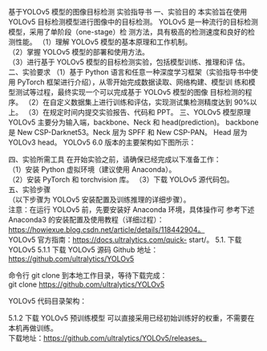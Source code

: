 
基于YOLOv5 模型的图像目标检测 
实验指导书 
一、实验目的 
本实验旨在使用 YOLOv5 目标检测模型进行图像中的目标检测。
YOLOv5 是一种流行的目标检测模型，采用了单阶段（one-stage）检
测方法，具有极高的检测速度和良好的检测性能。 
（1）理解 YOLOv5 模型的基本原理和工作机制。  
（2）掌握 YOLOv5 模型的部署和使用方法。  
（3）进行基于 YOLOv5 模型的目标检测实验，包括模型训练、推理和评
估。  
二、实验要求 
（1）基于 Python 语言和任意一种深度学习框架（实验指导书中使用 
PyTorch 框架进行介绍），从零开始完成数据读取、网络构建、模型训
练和模型测试等过程，最终实现一个可以完成基于 YOLOv5 模型的图像
目标检测的程序。 
（2）在自定义数据集上进行训练和评估，实现测试集检测精度达到
90%以上。 
（3）在规定时间内提交实验报告、代码和 PPT。 
三、YOLOv5 模型原理 
YOLOv5 主要分为输入端，backbone、Neck 和 head(prediction)。
backbone 是 New CSP-Darknet53。Neck 层为 SPFF 和 New CSP-PAN。
Head 层为 YOLOv3 head。 
YOLOv5 6.0 版本的主要架构如下图所示： 
 
四、实验所需工具 
在开始实验之前，请确保已经完成以下准备工作：  
（1）安装 Python 虚拟环境（建议使用 Anaconda）。  
（2）安装 PyTorch 和 torchvision 库。 
（3）下载 YOLOv5 源代码包。  
五、实验步骤  
（以下步骤为 YOLOv5 安装配置及训练推理的详细步骤）。   
注意：在运行 YOLOv5 前，先要安装好 Anaconda 环境，具体操作可
参考下述 Anaconda3 的安装配置及使用教程（详细过程）： 
https://howiexue.blog.csdn.net/article/details/118442904。  
YOLOv5 官方指南：https://docs.ultralytics.com/quick-
start/。 
5.1. 下载 YOLOv5 
5.1.1 下载 YOLOv5 源码 
 Github 地址：https://github.com/ultralytics/YOLOv5  
  
命令行 git clone 到本地工作目录，等待下载完成：  
git clone https://github.com/ultralytics/YOLOv5  
 
 
YOLOv5 代码目录架构：  
  
 
5.1.2 下载 YOLOv5 预训练模型 
可以直接采用已经初始训练好的权重，不需要在本机再做训练。  
下载地址：https://github.com/ultralytics/YOLOv5/releases。  
  
